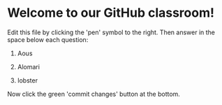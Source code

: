 # Welcome to our GitHub classroom!

Edit this file by clicking the 'pen' symbol to the right.
Then answer in the space below each question:

1. Aous

2. Alomari

3. lobster


Now click the green 'commit changes' button at the bottom.

